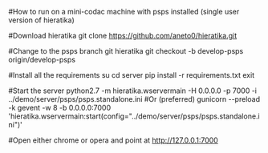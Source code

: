 #How to run on a mini-codac machine with psps installed (single user version of hieratika)

#Download hieratika
git clone https://github.com/aneto0/hieratika.git

#Change to the psps branch
git hieratika
git checkout -b develop-psps origin/develop-psps

#Install all the requirements
su
cd server
pip install -r requirements.txt
exit

#Start the server
python2.7 -m hieratika.wservermain -H 0.0.0.0 -p 7000 -i ../demo/server/psps/psps.standalone.ini
#Or (preferred)
gunicorn --preload -k gevent -w 8 -b 0.0.0.0:7000 'hieratika.wservermain:start(config="../demo/server/psps/psps.standalone.ini")'

#Open either chrome or opera and point at
http://127.0.0.1:7000

